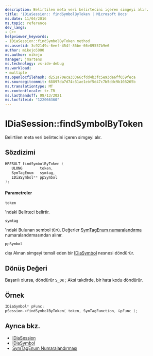 ```yaml
---
description: Belirtilen meta veri belirtecini içeren simgeyi alır.
title: 'IDiaSession:: findSymbolByToken | Microsoft Docs'
ms.date: 11/04/2016
ms.topic: reference
dev_langs:
- C++
helpviewer_keywords:
- IDiaSession::findSymbolByToken method
ms.assetid: 3c92149c-6eef-454f-86be-66e89557b9e6
author: mikejo5000
ms.author: mikejo
manager: jmartens
ms.technology: vs-ide-debug
ms.workload:
- multiple
ms.openlocfilehash: d251a70eca33366cfdd4b3fc5e93de6ff659feca
ms.sourcegitcommit: 68897da7d74c31ae1ebf5d47c7b5ddc9b108265b
ms.translationtype: MT
ms.contentlocale: tr-TR
ms.lasthandoff: 08/13/2021
ms.locfileid: "122066360"
---
```

# <a name="idiasessionfindsymbolbytoken"></a>IDiaSession::findSymbolByToken
Belirtilen meta veri belirtecini içeren simgeyi alır.

## <a name="syntax"></a>Sözdizimi

```C++
HRESULT findSymbolByToken ( 
   ULONG        token,
   SymTagEnum   symtag,
   IDiaSymbol** ppSymbol
);
```

#### <a name="parameters"></a>Parametreler
 `token`

'ndaki Belirteci belirtir.

 `symtag`

'ndaki Bulunan sembol türü. Değerler [SymTagEnum numaralandırma](../../debugger/debug-interface-access/symtagenum.md) numaralandırmasından alınır.

 `ppSymbol`

dışı Alınan simgeyi temsil eden bir [IDiaSymbol](../../debugger/debug-interface-access/idiasymbol.md) nesnesi döndürür.

## <a name="return-value"></a>Dönüş Değeri
 Başarılı olursa, döndürür `S_OK` ; Aksi takdirde, bir hata kodu döndürür.

## <a name="example"></a>Örnek

```C++
IDiaSymbol* pFunc;
pSession->findSymbolByToken( token, SymTagFunction, &pFunc );
```

## <a name="see-also"></a>Ayrıca bkz.
- [IDiaSession](../../debugger/debug-interface-access/idiasession.md)
- [IDiaSymbol](../../debugger/debug-interface-access/idiasymbol.md)
- [SymTagEnum Numaralandırması](../../debugger/debug-interface-access/symtagenum.md)
